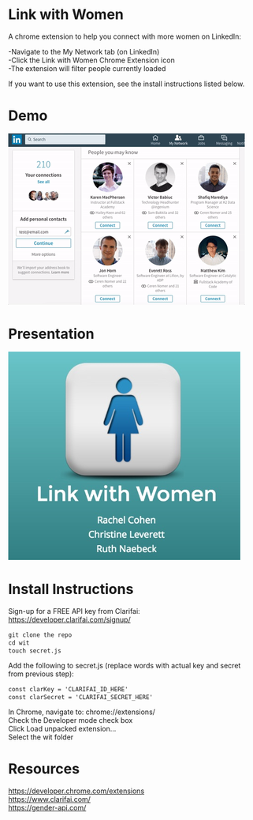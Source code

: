 # Link with Women

A chrome extension to help you connect with more women on LinkedIn:

-Navigate to the My Network tab (on LinkedIn)<br/>
-Click the Link with Women Chrome Extension icon<br/>
-The extension will filter people currently loaded

If you want to use this extension, see the install instructions listed below.

# Demo

![LinkWithWomen](/readme/Demo.gif?raw=true "My Network")

# Presentation

[![Women in Tech Presentation](/readme/Presentation.jpg)](https://slides.com/ruthnaebeck/linkwithwomen/)

# Install Instructions

Sign-up for a FREE API key from Clarifai:<br/>
https://developer.clarifai.com/signup/

```
git clone the repo
cd wit
touch secret.js
```

Add the following to secret.js (replace words with actual key and secret from previous step):

```
const clarKey = 'CLARIFAI_ID_HERE'
const clarSecret = 'CLARIFAI_SECRET_HERE'
```

In Chrome, navigate to:  chrome://extensions/<br/>
Check the Developer mode check box<br/>
Click Load unpacked extension...<br/>
Select the wit folder<br/>

# Resources

https://developer.chrome.com/extensions<br/>
https://www.clarifai.com/<br/>
https://gender-api.com/<br/>
